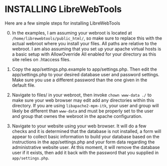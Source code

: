 # INSTALLING LibreWebTools

Here are a few simple steps for installing LibreWebTools

 0. In the examples, I am assuming your webroot is located at
    `/home/librewebtools/public_html/`, so make sure to replace this with the
    actual webroot where you install your files. All paths are relative to the
    webroot. I am also assuming that you set up your apache virtual hosts is a
    basic setup with AllowOverride All enabled for your directory as this site
    relies on .htaccess files.
    
 1. Copy the app/settings.php.example to app/settings.php. Then edit the 
    app/settings.php to your desired database user and password settings. Make 
    sure you use a different password than the one given in the default file.
 
 2. Navigate to files/ in your webroot, then invoke `chown www-data ./` to make
    sure your web browser may edit add any directories within this directory. 
    If you are using `libapache2-mpm-itk`, your user and group will likely be
    different than `www-data` and must be properly set to the user and group 
    that ownes the webroot in the apache configuration.
    
 3. Navigate to your website using your web browser. It will do a few checks
    and it is determined that the database is not installed, a form will appear
    to collect basic information to build your database based on the 
    instructions in the app/settings.php and your form data regarding the 
    administrative website user. At this moment, it will remove the database
    user if it exists, then add it back with the password that you supplied
    in `app/settings.php`.

